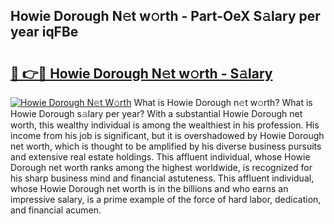 ## Howie Dorough N𝚎t w𝚘rth - Part-OeX S𝚊lary per year iqFBe

# <h2><a href="http://gc11j59.nevu.top/?p=Howie+Dorough">🔗 👉🔴 Howie Dorough N𝚎t w𝚘rth - S𝚊lary</a></h2>

[![Howie Dorough N𝚎t W𝚘rth](https://i.imgur.com/Oavwk0R.jpeg)](http://gc11j59.nevu.top/?p=Howie+Dorough)
What is Howie Dorough n𝚎t w𝚘rth? What is Howie Dorough s𝚊lary per year?
With a substantial Howie Dorough net worth, this wealthy individual is among the wealthiest in his profession. His income from his job is significant, but it is overshadowed by Howie Dorough net worth, which is thought to be amplified by his diverse business pursuits and extensive real estate holdings. This affluent individual, whose Howie Dorough net worth ranks among the highest worldwide, is recognized for his sharp business mind and financial astuteness. This affluent individual, whose Howie Dorough net worth is in the billions and who earns an impressive salary, is a prime example of the force of hard labor, dedication, and financial acumen.
